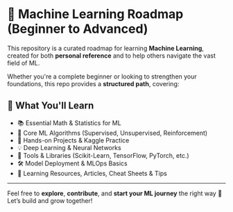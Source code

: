

# 📘 Machine Learning Roadmap (Beginner to Advanced)

This repository is a curated roadmap for learning **Machine Learning**, created for both **personal reference** and to help others navigate the vast field of ML.

Whether you're a complete beginner or looking to strengthen your foundations, this repo provides a **structured path**, covering:

## 📌 What You'll Learn

- 📚 Essential Math & Statistics for ML  
- 🧠 Core ML Algorithms (Supervised, Unsupervised, Reinforcement)  
- 🧪 Hands-on Projects & Kaggle Practice  
- 💡 Deep Learning & Neural Networks  
- 🧰 Tools & Libraries (Scikit-Learn, TensorFlow, PyTorch, etc.)  
- 🛠️ Model Deployment & MLOps Basics  
- 🧭 Learning Resources, Articles, Cheat Sheets & Tips

---

Feel free to **explore**, **contribute**, and **start your ML journey** the right way 🚀  
Let’s build and grow together!


